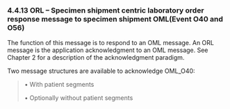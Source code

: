 ### 4.4.13 ORL – Specimen shipment centric laboratory order response message to specimen shipment OML(Event O40 and O56) 

The function of this message is to respond to an OML message. An ORL message is the application acknowledgment to an OML message. See Chapter 2 for a description of the acknowledgment paradigm.

Two message structures are available to acknowledge OML_O40:

> • With patient segments
>
> • Optionally without patient segments
